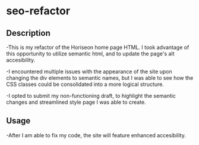 # seo-refactor

## Description

-This is my refactor of the Horiseon home page HTML. I took advantage of this opportunity to utilize semantic html, and to update the page's alt accesibility. 

-I encountered multiple issues with the appearance of the site upon changing the div elements to semantic names, but I was able to see how the CSS classes could
be consolidated into a more logical structure.

-I opted to submit my non-functioning draft, to highlight the semantic changes and streamlined style page I was able to create.

## Usage

-After I am able to fix my code, the site will feature enhanced accesibility.
